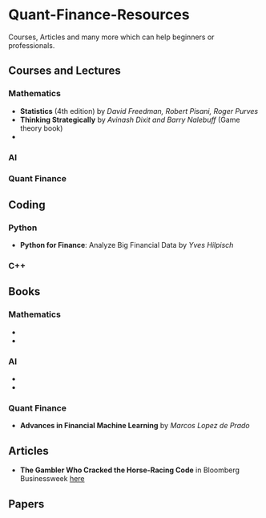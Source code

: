 # Quant-Finance-Resources
Courses, Articles and many more which can help beginners or professionals. 


## Courses and Lectures
### Mathematics
 * **Statistics** (4th edition) by *David Freedman, Robert Pisani, Roger Purves*
 * **Thinking Strategically** by *Avinash Dixit and Barry Nalebuff* (Game theory book)
 * 
### AI
### Quant Finance


## Coding 
### Python
 * **Python for Finance**: Analyze Big Financial Data by *Yves Hilpisch*

### C++

## Books
### Mathematics
  * 
  * 
  
### AI
  *
  *
  
### Quant Finance
  * **Advances in Financial Machine Learning** by *Marcos Lopez de Prado*

## Articles
* **The Gambler Who Cracked the Horse-Racing Code** in Bloomberg Businessweek [here](https://www.bloomberg.com/news/features/2018-05-03/the-gambler-who-cracked-the-horse-racing-code)
## Papers

